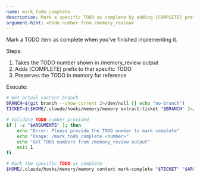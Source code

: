 ```yaml
---
name: mark_todo_complete
description: Mark a specific TODO as complete by adding [COMPLETE] prefix
argument-hint: <todo number from /memory_review>
---
```


Mark a TODO item as complete when you've finished implementing it.

Steps:
1. Takes the TODO number shown in /memory_review output
2. Adds [COMPLETE] prefix to that specific TODO
3. Preserves the TODO in memory for reference

Execute:
```bash
# Get actual current branch
BRANCH=$(git branch --show-current 2>/dev/null || echo "no-branch")
TICKET=$($HOME/.claude/hooks/memory/memory extract-ticket "$BRANCH" 2>/dev/null || echo "$BRANCH")

# Validate TODO number provided
if [ -z "$ARGUMENTS" ]; then
    echo "Error: Please provide the TODO number to mark complete"
    echo "Usage: /mark_todo_complete <number>"
    echo "Get TODO numbers from /memory_review output"
    exit 1
fi

# Mark the specific TODO as complete
$HOME/.claude/hooks/memory/memory context mark-complete "$TICKET" "$ARGUMENTS"
```
